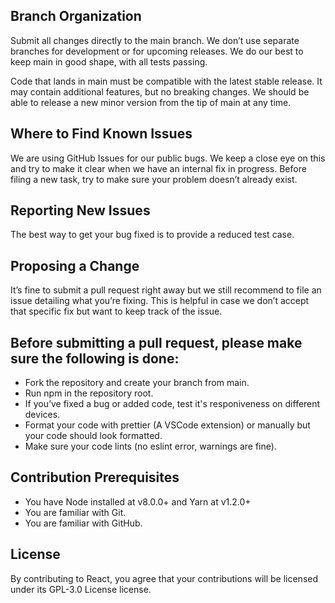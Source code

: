 ## Branch Organization
Submit all changes directly to the main branch. We don’t use separate branches for development or for upcoming releases. We do our best to keep main in good shape, with all tests passing.

Code that lands in main must be compatible with the latest stable release. It may contain additional features, but no breaking changes. We should be able to release a new minor version from the tip of main at any time.

## Where to Find Known Issues
We are using GitHub Issues for our public bugs. We keep a close eye on this and try to make it clear when we have an internal fix in progress. Before filing a new task, try to make sure your problem doesn’t already exist.

## Reporting New Issues
The best way to get your bug fixed is to provide a reduced test case. 

## Proposing a Change
It’s fine to submit a pull request right away but we still recommend to file an issue detailing what you’re fixing. This is helpful in case we don’t accept that specific fix but want to keep track of the issue.

## Before submitting a pull request, please make sure the following is done:
- Fork the repository and create your branch from main.
- Run npm in the repository root.
- If you’ve fixed a bug or added code, test it's responiveness on different devices.
- Format your code with prettier (A VSCode extension) or manually but your code should look formatted.
- Make sure your code lints (no eslint error, warnings are fine). 

## Contribution Prerequisites
- You have Node installed at v8.0.0+ and Yarn at v1.2.0+
- You are familiar with Git.
- You are familiar with GitHub.

## License
By contributing to React, you agree that your contributions will be licensed under its GPL-3.0 License license.

